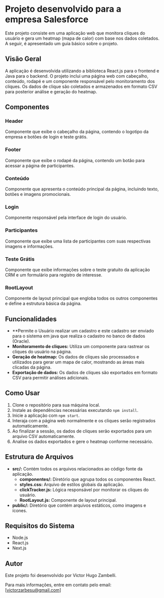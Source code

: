 # Projeto desenvolvido para a empresa Salesforce 

Este projeto consiste em uma aplicação web que monitora cliques do usuário e gera um heatmap (mapa de calor) com base nos dados coletados. A seguir, é apresentado um guia básico sobre o projeto.

## Visão Geral
A aplicação é desenvolvida utilizando a biblioteca React.js para o frontend e Java para o backend. O projeto inclui uma página web com cabeçalho, conteúdo, rodapé e um componente responsável pelo monitoramento dos cliques. Os dados de clique são coletados e armazenados em formato CSV para posterior análise e geração do heatmap.

## Componentes
### Header
Componente que exibe o cabeçalho da página, contendo o logotipo da empresa e botões de login e teste grátis.
### Footer
Componente que exibe o rodapé da página, contendo um botão para acessar a página de participantes.
### Conteúdo
Componente que apresenta o conteúdo principal da página, incluindo texto, botões e imagens promocionais.
### Login
Componente responsável pela interface de login do usuário.
### Participantes
Componente que exibe uma lista de participantes com suas respectivas imagens e informações.
### Teste Grátis
Componente que exibe informações sobre o teste gratuito da aplicação CRM e um formulário para registro de interesse.
### RootLayout
Componente de layout principal que engloba todos os outros componentes e define a estrutura básica da página.

## Funcionalidades
- **Permite o Usuário realizar um cadastro e este cadastro ser enviado para o sistema em java que realiza o cadastro no banco de dados (Oracle).
- **Monitoramento de cliques:** Utiliza um componente para rastrear os cliques do usuário na página.
- **Geração de heatmap:** Os dados de cliques são processados e utilizados para gerar um mapa de calor, mostrando as áreas mais clicadas da página.
- **Exportação de dados:** Os dados de cliques são exportados em formato CSV para permitir análises adicionais.

## Como Usar
1. Clone o repositório para sua máquina local.
2. Instale as dependências necessárias executando `npm install`.
3. Inicie a aplicação com `npm start`.
4. Interaja com a página web normalmente e os cliques serão registrados automaticamente.
5. Ao finalizar a sessão, os dados de cliques serão exportados para um arquivo CSV automaticamente.
6. Analise os dados exportados e gere o heatmap conforme necessário.

## Estrutura de Arquivos
- **src/:** Contém todos os arquivos relacionados ao código fonte da aplicação.
  - **componentes/:** Diretório que agrupa todos os componentes React.
  - **styles.css:** Arquivo de estilos globais da aplicação.
  - **clickTracker.js:** Lógica responsável por monitorar os cliques do usuário.
  - **RootLayout.js:** Componente de layout principal.
- **public/:** Diretório que contém arquivos estáticos, como imagens e ícones.

## Requisitos do Sistema
- Node.js
- React.js
- Next.js

## Autor
Este projeto foi desenvolvido por Victor Hugo Zambelli.

Para mais informações, entre em contato pelo email: [victorzarbesu@gmail.com]


